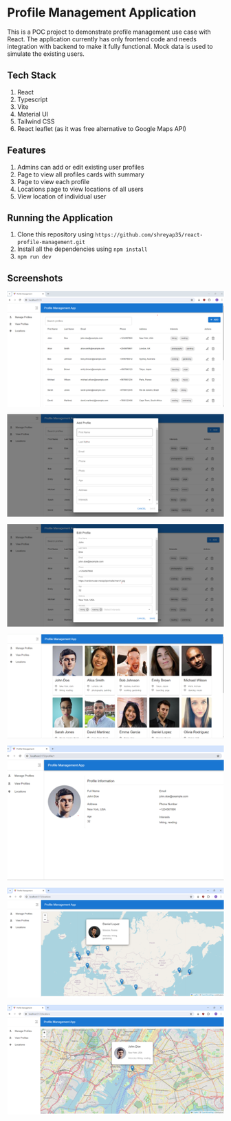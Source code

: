 # Profile Management Application

This is a POC project to demonstrate profile management use case with React. The application currently has only frontend code and needs integration with backend to make it fully functional. Mock data is used to simulate the existing users. 

## Tech Stack

1. React
2. Typescript
3. Vite
4. Material UI
5. Tailwind CSS
6. React leaflet (as it was free alternative to Google Maps API)

## Features

1. Admins can add or edit existing user profiles
2. Page to view all profiles cards with summary
3. Page to view each profile
4. Locations page to view locations of all users
5. View location of individual user

## Running the Application


1. Clone this repository using `https://github.com/shreyap35/react-profile-management.git`
2. Install all the dependencies using `npm install`
3. `npm run dev`

## Screenshots

![Profile Page](screenshots/Profile-Page.png)

![Add Profile](screenshots/Add-Profile.png)

![Edit Profile](screenshots/Edit-Profile.png)

![Profile Cards](screenshots/Profile-Cards.png)

![Profile Details](screenshots/Profile-Details.png)

![Locations](screenshots/Locations-Page.png)

![User Location](screenshots/User-Location.png)


